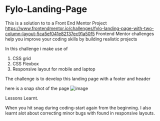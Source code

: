 # Fylo-Landing-Page

 This is a solution to to a Front End Mentor Project https://www.frontendmentor.io/challenges/fylo-landing-page-with-two-column-layout-5ca5ef041e82137ec91a50f5 
 Frontend Mentor challenges help you improve your coding skills by building realistic projects
 
 
 In this challenge i make use of 
 
 1) CSS grid 
 2) CSS Flexbox
 3) Responsive layout for mobile and laptop


The challenge is to develop this landing page with a footer and header 

here is a snap shot of the page 
![image](https://user-images.githubusercontent.com/95531716/157367792-9c531cc8-daac-4aca-aa98-aa8342c06c04.png)

Lessons Learnt. 

When you hit snag during coding-start again from the beginning. 
I also learnt alot about correcting minor bugs with found in responsive layouts.


